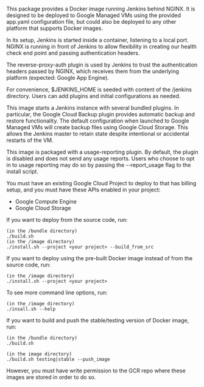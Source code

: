 This package provides a Docker image running Jenkins behind NGINX. It is designed to be deployed to Google Managed VMs using the provided app.yaml configuration file, but could also be deployed to any other platform that supports Docker images.

In its setup, Jenkins is started inside a container, listening to a local port. NGINX is running in front of Jenkins to allow flexibility in creating our health check end point and passing authentication headers.

The reverse-proxy-auth plugin is used by Jenkins to trust the authentication headers passed by NGINX, which receives them from the underlying platform (expected: Google App Engine).

For convenience, $JENKINS_HOME is seeded with content of the /jenkins directory.  Users can add plugins and initial configurations as needed.

This image starts a Jenkins instance with several bundled plugins. In particular, the Google Cloud Backup plugin provides automatic backup and restore functionality. The default configuration when launched to Google Managed VMs will create backup files using Google Cloud Storage. This allows the Jenkins master to retain state despite intentional or accidental restarts of the VM.

This image is packaged with a usage-reporting plugin. By default, the plugin is disabled and does not send any usage reports. Users who choose to opt in to usage reporting may do so by passing the --report_usage flag to the install script.

You must have an existing Google Cloud Project to deploy to that has billing
setup, and you must have these APIs enabled in your project:
- Google Compute Engine
- Google Cloud Storage

If you want to deploy from the source code, run:

    (in the /bundle directory)
    ./build.sh
    (in the /image directory)
    ./install.sh --project <your project> --build_from_src
   
If you want to deploy using the pre-built Docker image instead of from the source
code, run:

    (in the /image directory)
    ./install.sh --project <your project>
   
To see more command line options, run:

    (in the /image directory)
    ./insall.sh --help
   
If you want to build and push the stable/testing version of Docker image, run:

    (in the /bundle directory)
    ./build.sh
   
    (in the image directory)
    ./build.sh testing|stable --push_image
   
However, you must have write permission to the GCR repo where these images are stored in order to do so.
